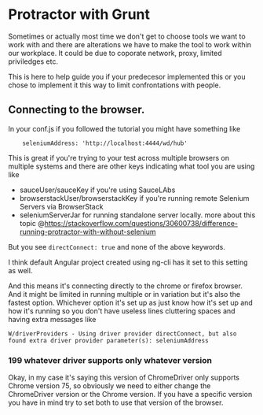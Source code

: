 # Protractor with Grunt

Sometimes or actually most time we don't get to choose tools we want to work with and there are alterations we have to make the tool to work within our workplace. It could be due to coporate network, proxy, limited priviledges etc.

This is here to help guide you if your predecesor implemented this or you chose to implement it this way to limit confrontations with people. 

## Connecting to the browser. 

In your conf.js if you followed the tutorial you might have something like 
```
    seleniumAddress: 'http://localhost:4444/wd/hub'
```
This is great if you're trying to your test across multiple browsers on multiple systems and there are other keys indicating what tool you are using like 
- sauceUser/sauceKey if you're using SauceLAbs
- browserstackUser/browserstackKey if you're running remote Selenium Servers via BrowserStack 
- seleniumServerJar for running standalone server locally. 
more about this topic @https://stackoverflow.com/questions/30600738/difference-running-protractor-with-without-selenium

But you see ``` directConnect: true ``` and none of the above keywords. 

I think default Angular project created using ng-cli has it set to this setting as well. 

And this means it's connecting directly to the chrome or firefox browser. And it might be limited in running multiple or in variation but it's also the fastest option. Whichever option it's set up as just know how it's set up and how it's running so you don't have useless lines cluttering spaces and having extra messages like 

``` W/driverProviders - Using driver provider directConnect, but also found extra driver provider parameter(s): seleniumAddress ```

### 199 whatever driver supports only whatever version 

Okay, in my case it's saying this version of ChromeDriver only supports Chrome version 75, so obviously we need to either change the ChromeDriver version or the Chrome version. If you have a specific version you have in mind try to set both to use that version of the browser. 


